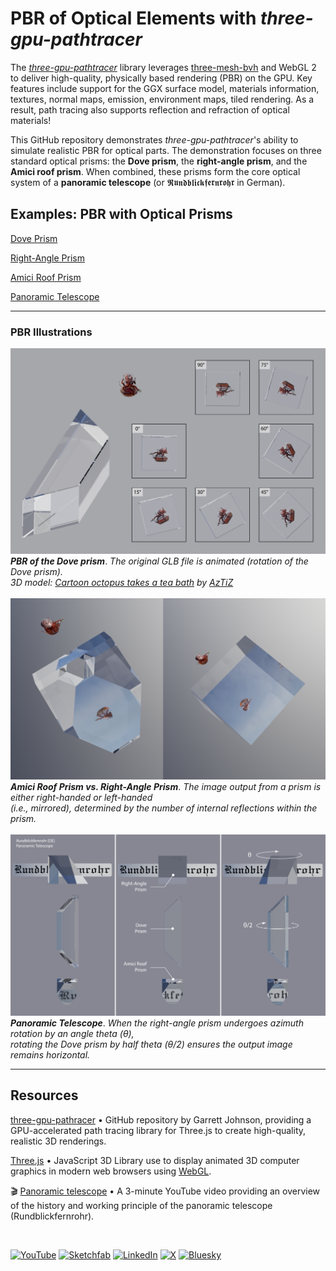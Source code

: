 # PBR of Optical Elements with *three-gpu-pathtracer*

The *[three-gpu-pathtracer](https://github.com/gkjohnson/three-gpu-pathtracer)* library
leverages [three-mesh-bvh](https://github.com/gkjohnson/three-mesh-bvh) and WebGL 2 to deliver high-quality, 
physically based rendering (PBR) on the GPU. Key features include support for the GGX surface model, materials information, textures, normal maps, emission, environment maps, tiled rendering. As a result, path tracing also supports reflection and refraction of optical materials!

This GitHub repository demonstrates *three-gpu-pathtracer*'s ability to simulate realistic PBR for optical parts.
The demonstration focuses on three standard optical prisms: the **Dove prism**, the **right-angle prism**, and the **Amici roof prism**. When combined, these prisms form the core optical system of a **panoramic telescope** (or 𝕽𝖚𝖓𝖉𝖇𝖑𝖎𝖈𝖐𝖋𝖊𝖗𝖓𝖗𝖔𝖍𝖗 in German).

## Examples: PBR with Optical Prisms

[Dove Prism](https://cyamahat.github.io/three-gpu-pathtracer-optics/examples/bundle/index.html#Dove%20Prism)

[Right-Angle Prism](https://cyamahat.github.io/three-gpu-pathtracer-optics/examples/bundle/index.html#Right-Angle%20Prism)

[Amici Roof Prism](https://cyamahat.github.io/three-gpu-pathtracer-optics/examples/bundle/index.html#Amici%20Roof%20Prism)

[Panoramic Telescope](https://cyamahat.github.io/three-gpu-pathtracer-optics/examples/bundle/index.html)

---

### PBR Illustrations

[![Dove Prism](./illustrations/PBR_Dove_prism_rotation.png)](https://cyamahat.github.io/three-gpu-pathtracer-optics/examples/bundle/index.html#Dove%20Prism)
***PBR of the Dove prism***. *The original GLB file is animated (rotation of the Dove prism).*
<br/>*3D model: [Cartoon octopus takes a tea bath](https://skfb.ly/oqIRG) by [AzTiZ](https://sketchfab.com/aztiz)* 
<br/>
<br/>
[![Amici Roof vs. Right-Angle Prism](./illustrations/PBR_right-angle_vs_Amici_roof_prism.png)](https://cyamahat.github.io/three-gpu-pathtracer-optics/examples/bundle/index.html#Amici%20Roof%20Prism)
<br/>***Amici Roof Prism vs. Right-Angle Prism***. *The image output from a prism is either right-handed or left-handed*
<br/>*(i.e., mirrored), determined by the number of internal reflections within the prism.*
<br/>
<br/>
[![Panoramic Telescope](./illustrations/PBR_panoramic_telescope.png)](https://cyamahat.github.io/three-gpu-pathtracer-optics/examples/bundle/index.html)
***Panoramic Telescope***. *When the right-angle prism undergoes azimuth rotation by an angle theta (θ),*
<br/>*rotating the Dove prism by half theta (θ/2) ensures the output image remains horizontal.*

---

## Resources

[three-gpu-pathracer](https://github.com/gkjohnson/three-gpu-pathtracer) • GitHub repository by Garrett Johnson, providing a GPU-accelerated path tracing library for Three.js to create high-quality, realistic 3D renderings.

[Three.js](https://threejs.org) • JavaScript 3D Library use to display animated 3D computer graphics in modern web browsers using [WebGL](https://en.wikipedia.org/wiki/WebGL). 

🎬 [Panoramic telescope](https://youtu.be/fu5VCT6Hh1A?si=yMeeUyAWUAuUQ-1i) • A 3-minute YouTube video providing an overview of the history and working principle of the panoramic telescope (Rundblickfernrohr).

<br/>

[![YouTube](https://img.shields.io/badge/@cyamahat-FF0000?logo=youtube&style=flat)](https://www.youtube.com/@cyamahat)
[![Sketchfab](https://img.shields.io/badge/-cyamahat-2CAAD9?logo=sketchfab&logoColor=fff&style=flat)](https://sketchfab.com/cyamahat)
[![LinkedIn](https://custom-icon-badges.demolab.com/badge/yamahata-0A66C2?logo=linkedin-white&logoColor=fff)](https://www.linkedin.com/in/yamahata/)
[![X](https://img.shields.io/badge/@CYamahata-%23000000.svg?logo=X&logoColor=white)](https://x.com/CYamahata)
[![Bluesky](https://img.shields.io/badge/@cyamahata-0285FF?logo=bluesky&logoColor=fff)](https://bsky.app/profile/cyamahata.bsky.social)



